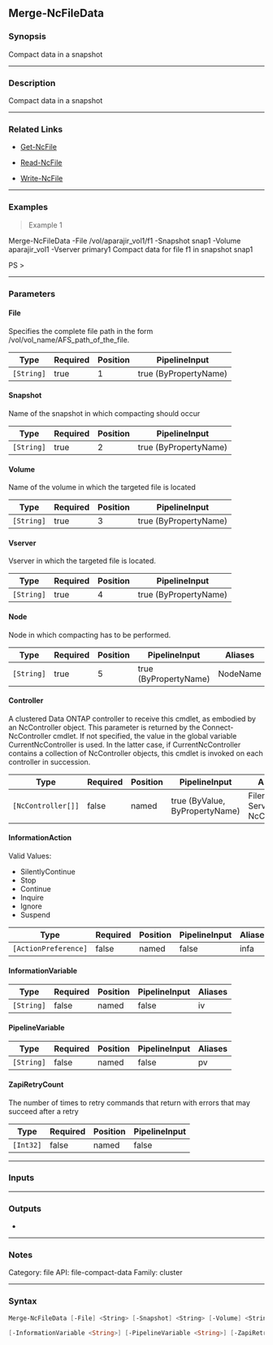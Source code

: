 Merge-NcFileData
----------------

### Synopsis
Compact data in a snapshot

---

### Description

Compact data in a snapshot

---

### Related Links
* [Get-NcFile](Get-NcFile)

* [Read-NcFile](Read-NcFile)

* [Write-NcFile](Write-NcFile)

---

### Examples
> Example 1

Merge-NcFileData -File /vol/aparajir_vol1/f1 -Snapshot snap1 -Volume aparajir_vol1 -Vserver primary1
Compact data for file f1 in snapshot snap1

PS >

---

### Parameters
#### **File**
Specifies the complete file path in the form /vol/vol_name/AFS_path_of_the_file.

|Type      |Required|Position|PipelineInput        |
|----------|--------|--------|---------------------|
|`[String]`|true    |1       |true (ByPropertyName)|

#### **Snapshot**
Name of the snapshot in which compacting should occur

|Type      |Required|Position|PipelineInput        |
|----------|--------|--------|---------------------|
|`[String]`|true    |2       |true (ByPropertyName)|

#### **Volume**
Name of the volume in which the targeted file is located

|Type      |Required|Position|PipelineInput        |
|----------|--------|--------|---------------------|
|`[String]`|true    |3       |true (ByPropertyName)|

#### **Vserver**
Vserver in which the targeted file is located.

|Type      |Required|Position|PipelineInput        |
|----------|--------|--------|---------------------|
|`[String]`|true    |4       |true (ByPropertyName)|

#### **Node**
Node in which compacting has to be performed.

|Type      |Required|Position|PipelineInput        |Aliases |
|----------|--------|--------|---------------------|--------|
|`[String]`|true    |5       |true (ByPropertyName)|NodeName|

#### **Controller**
A clustered Data ONTAP controller to receive this cmdlet, as embodied by an NcController object.  This parameter is returned by the Connect-NcController cmdlet.  If not specified, the value in the global variable CurrentNcController is used.  In the latter case, if CurrentNcController contains a collection of NcController objects, this cmdlet is invoked on each controller in succession.

|Type              |Required|Position|PipelineInput                 |Aliases                          |
|------------------|--------|--------|------------------------------|---------------------------------|
|`[NcController[]]`|false   |named   |true (ByValue, ByPropertyName)|Filer<br/>Server<br/>NcController|

#### **InformationAction**

Valid Values:

* SilentlyContinue
* Stop
* Continue
* Inquire
* Ignore
* Suspend

|Type                |Required|Position|PipelineInput|Aliases|
|--------------------|--------|--------|-------------|-------|
|`[ActionPreference]`|false   |named   |false        |infa   |

#### **InformationVariable**

|Type      |Required|Position|PipelineInput|Aliases|
|----------|--------|--------|-------------|-------|
|`[String]`|false   |named   |false        |iv     |

#### **PipelineVariable**

|Type      |Required|Position|PipelineInput|Aliases|
|----------|--------|--------|-------------|-------|
|`[String]`|false   |named   |false        |pv     |

#### **ZapiRetryCount**
The number of times to retry commands that return with errors that may succeed after a retry

|Type     |Required|Position|PipelineInput|
|---------|--------|--------|-------------|
|`[Int32]`|false   |named   |false        |

---

### Inputs

---

### Outputs
* 

---

### Notes
Category: file
API: file-compact-data
Family: cluster

---

### Syntax
```PowerShell
Merge-NcFileData [-File] <String> [-Snapshot] <String> [-Volume] <String> [-Vserver] <String> [-Node] <String> [-Controller <NcController[]>] [-InformationAction <ActionPreference>] 
```
```PowerShell
[-InformationVariable <String>] [-PipelineVariable <String>] [-ZapiRetryCount <Int32>] [<CommonParameters>]
```
